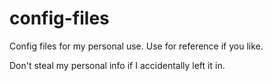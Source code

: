 config-files
============

Config files for my personal use. Use for reference if you like.

Don't steal my personal info if I accidentally left it in.
